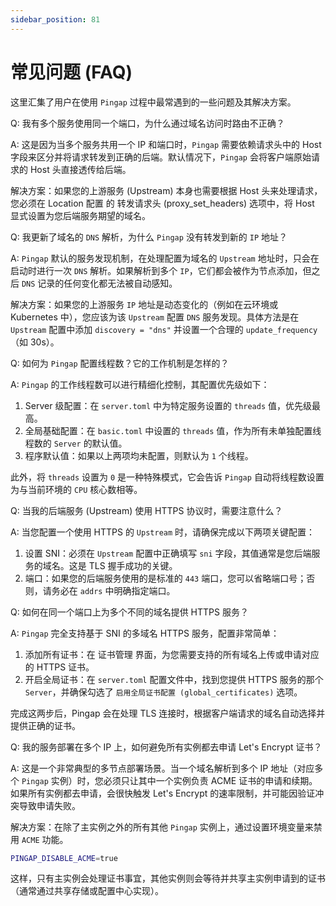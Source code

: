 ```yaml
---
sidebar_position: 81
---
```


# 常见问题 (FAQ)

这里汇集了用户在使用 `Pingap` 过程中最常遇到的一些问题及其解决方案。

Q: 我有多个服务使用同一个端口，为什么通过域名访问时路由不正确？

A: 这是因为当多个服务共用一个 IP 和端口时，`Pingap` 需要依赖请求头中的 Host 字段来区分并将请求转发到正确的后端。默认情况下，`Pingap` 会将客户端原始请求的 Host 头直接透传给后端。

解决方案：如果您的上游服务 (Upstream) 本身也需要根据 Host 头来处理请求，您必须在 Location 配置 的 转发请求头 (proxy_set_headers) 选项中，将 Host 显式设置为您后端服务期望的域名。


Q: 我更新了域名的 `DNS` 解析，为什么 `Pingap` 没有转发到新的 `IP` 地址？

A: `Pingap` 默认的服务发现机制，在处理配置为域名的 `Upstream` 地址时，只会在启动时进行一次 `DNS` 解析。如果解析到多个 `IP`，它们都会被作为节点添加，但之后 `DNS` 记录的任何变化都无法被自动感知。

解决方案：如果您的上游服务 `IP` 地址是动态变化的（例如在云环境或 Kubernetes 中），您应该为该 `Upstream` 配置 `DNS` 服务发现。具体方法是在 `Upstream` 配置中添加 `discovery = "dns"` 并设置一个合理的 `update_frequency`（如 30s）。


Q: 如何为 `Pingap` 配置线程数？它的工作机制是怎样的？

A: `Pingap` 的工作线程数可以进行精细化控制，其配置优先级如下：

1. Server 级配置：在 `server.toml` 中为特定服务设置的 `threads` 值，优先级最高。
2. 全局基础配置：在 `basic.toml` 中设置的 `threads` 值，作为所有未单独配置线程数的 `Server` 的默认值。
3. 程序默认值：如果以上两项均未配置，则默认为 `1` 个线程。

此外，将 `threads` 设置为 `0` 是一种特殊模式，它会告诉 `Pingap` 自动将线程数设置为与当前环境的 `CPU` 核心数相等。


Q: 当我的后端服务 (Upstream) 使用 HTTPS 协议时，需要注意什么？

A: 当您配置一个使用 HTTPS 的 `Upstream` 时，请确保完成以下两项关键配置：

1. 设置 SNI：必须在 `Upstream` 配置中正确填写 `sni` 字段，其值通常是您后端服务的域名。这是 TLS 握手成功的关键。
2. 端口：如果您的后端服务使用的是标准的 `443` 端口，您可以省略端口号；否则，请务必在 `addrs` 中明确指定端口。


Q: 如何在同一个端口上为多个不同的域名提供 HTTPS 服务？

A: `Pingap` 完全支持基于 SNI 的多域名 HTTPS 服务，配置非常简单：

1. 添加所有证书：在 证书管理 界面，为您需要支持的所有域名上传或申请对应的 HTTPS 证书。
2. 开启全局证书：在 `server.toml` 配置文件中，找到您提供 HTTPS 服务的那个 `Server`，并确保勾选了 `启用全局证书配置 (global_certificates)` 选项。

完成这两步后，Pingap 会在处理 TLS 连接时，根据客户端请求的域名自动选择并提供正确的证书。


Q: 我的服务部署在多个 IP 上，如何避免所有实例都去申请 Let's Encrypt 证书？

A: 这是一个非常典型的多节点部署场景。当一个域名解析到多个 IP 地址（对应多个 `Pingap` 实例）时，您必须只让其中一个实例负责 ACME 证书的申请和续期。如果所有实例都去申请，会很快触发 Let's Encrypt 的速率限制，并可能因验证冲突导致申请失败。

解决方案：在除了主实例之外的所有其他 `Pingap` 实例上，通过设置环境变量来禁用 `ACME` 功能。

```bash
PINGAP_DISABLE_ACME=true
```
这样，只有主实例会处理证书事宜，其他实例则会等待并共享主实例申请到的证书（通常通过共享存储或配置中心实现）。


